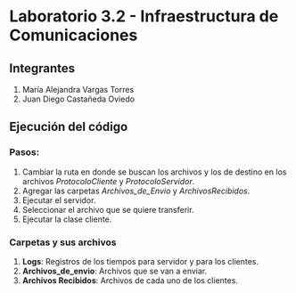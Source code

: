 # Laboratorio 3.2 - Infraestructura de Comunicaciones

## Integrantes
1. María Alejandra Vargas Torres
2. Juan Diego Castañeda Oviedo

## Ejecución del código 
### Pasos:
1. Cambiar la ruta en donde se buscan los archivos y los de destino en los archivos *ProtocoloCliente* y *ProtocoloServidor*.
2. Agregar las carpetas *Archivos_de_Envio* y *ArchivosRecibidos*.
3. Ejecutar el servidor.
4. Seleccionar el archivo que se quiere transferir.
5. Ejecutar la clase cliente.

### Carpetas y sus archivos
1. **Logs**: Registros de los tiempos para servidor y para los clientes.
2. **Archivos_de_envio**: Archivos que se van a enviar.
3. **Archivos Recibidos**: Archivos de cada uno de los clientes.
